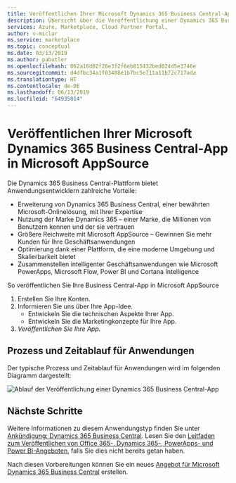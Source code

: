 ```yaml
---
title: Veröffentlichen Ihrer Microsoft Dynamics 365 Business Central-App in Microsoft AppSource
description: Übersicht über die Veröffentlichung einer Dynamics 365 Business Central-App in Microsoft AppSource
services: Azure, Marketplace, Cloud Partner Portal,
author: v-miclar
ms.service: marketplace
ms.topic: conceptual
ms.date: 03/13/2019
ms.author: pabutler
ms.openlocfilehash: 062a16d02f26e3f2f6eb815432bed024d5e3746e
ms.sourcegitcommit: d4dfbc34a1f03488e1b7bc5e711a11b72c717ada
ms.translationtype: HT
ms.contentlocale: de-DE
ms.lasthandoff: 06/13/2019
ms.locfileid: "64935014"
---
```

# <a name="bring-your-microsoft-dynamics-365-business-central-app-into-microsoft-appsource"></a>Veröffentlichen Ihrer Microsoft Dynamics 365 Business Central-App in Microsoft AppSource

Die Dynamics 365 Business Central-Plattform bietet Anwendungsentwicklern zahlreiche Vorteile:

-   Erweiterung von Dynamics 365 Business Central, einer bewährten Microsoft-Onlinelösung, mit Ihrer Expertise
-   Nutzung der Marke Dynamics 365 – einer Marke, die Millionen von Benutzern kennen und der sie vertrauen
-   Größere Reichweite mit Microsoft AppSource – Gewinnen Sie mehr Kunden für Ihre Geschäftsanwendungen
-   Optimierung dank einer Plattform, die eine moderne Umgebung und Skalierbarkeit bietet
-   Zusammenstellen intelligenter Geschäftsanwendungen wie Microsoft PowerApps, Microsoft Flow, Power BI und Cortana Intelligence

So veröffentlichen Sie Ihre Business Central-App in Microsoft AppSource

1.  Erstellen Sie Ihre Konten.
2.  Informieren Sie uns über Ihre App-Idee.
    - Entwickeln Sie die technischen Aspekte Ihrer App.
    - Entwickeln Sie die Marketingkonzepte für Ihre App.
4.  *Veröffentlichen Sie Ihre App.*


## <a name="application-process-and-timeline"></a>Prozess und Zeitablauf für Anwendungen

Der typische Prozess und Zeitablauf für Anwendungen wird im folgenden Diagramm dargestellt: 

![Ablauf der Veröffentlichung einer Dynamics 365 Business Central-App](./media/d365-financials/image001.png)


## <a name="next-steps"></a>Nächste Schritte

Weitere Informationen zu diesem Anwendungstyp finden Sie unter [Ankündigung: Dynamics 365 Business Central](https://dynamics.microsoft.com/business-central/finance-and-operations-business-edition-to-business-central/).  Lesen Sie den [Leitfaden zum Veröffentlichen von Office 365-, Dynamics 365-, PowerApps- und Power BI-Angeboten](../appsource-offer-publishing-guide.md), falls Sie dies nicht bereits getan haben.

Nach diesen Vorbereitungen können Sie ein neues [Angebot für Microsoft Dynamics 365 Business Central](./d365-finance-create-new-offer.md) erstellen.
